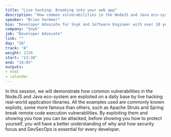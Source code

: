 ```yaml
---
title: "Live hacking: Breaking into your web app"
description: "How common vulnerabilities in the NodeJS and Java eco-system are exploited on a daily base"
speaker: "Brian Vermeer"
bio: "Developer Advocate for Snyk and Software Engineer with over 10 years of hands-on experience in creating and maintaining software. He is passionate about Java, (Pure) Functional Programming and Cybersecurity. Brian is an Oracle Groundbreaker Ambassador and regular international speaker on mostly Java related conferences like JavaOne, Oracle Code One, Devoxx BE, Devoxx UK, Jfokus, JavaZone and many more. Besides all that Brian is a military reserve for the Royal Netherlands Air Force and a Taekwondo Master / Teacher."
company: "Snyk"
job: "Developer Advocate"
link: ""
day: "26"
track: "A"
weight: 1330
start: "13:30"
end: "14:05"
outputs:
- html
- calendar
---
```


In this session, we will demonstrate how common vulnerabilities in the NodeJS and Java eco-system are exploited on a daily base by live hacking real-world application libraries. All the examples used are commonly known exploits, some more famous than others, such as Apache Struts and Spring break remote code execution vulnerabilities. By exploiting them and showing you how you can be attacked, before showing you how to protect yourself, you will have a better understanding of why and how security focus and DevSecOps is essential for every developer.